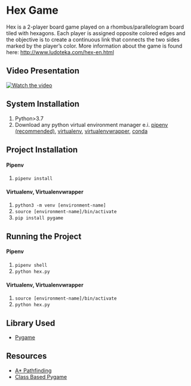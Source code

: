 # Hex Game
Hex is a 2-player board game played on a rhombus/parallelogram board tiled
with hexagons. Each player is assigned opposite colored edges and the
objective is to create a continuous link that connects the two sides marked
by the player’s color. More information about the game is found here: http://www.ludoteka.com/hex-en.html 

## Video Presentation
  [![Watch the video](https://img.youtube.com/vi/pweQzGeLW1o/0.jpg)](https://youtu.be/pweQzGeLW1o)

## System Installation
  1. Python>3.7
  2. Download any python virtual environment manager e.i. [pipenv (recommended)](https://pypi.org/project/pipenv/), [virtualenv](https://virtualenv.pypa.io/en/latest/), [virtualenvwrapper](https://virtualenvwrapper.readthedocs.io/en/latest/), [conda](https://docs.conda.io/en/latest/)

## Project Installation
#### Pipenv
  1. `pipenv install`
#### Virtualenv, Virtualenvwrapper
  1. `python3 -m venv [environment-name]`
  2. `source [environment-name]/bin/activate`
  3. `pip install pygame`
  
## Running the Project
#### Pipenv
  1. `pipenv shell`
  2. `python hex.py`
#### Virtualenv, Virtualenvwrapper
  1. `source [environment-name]/bin/activate`
  2. `python hex.py`

## Library Used
  * [Pygame](https://www.pygame.org/news)

## Resources
  * [A* Pathfinding](https://medium.com/@nicholas.w.swift/easy-a-star-pathfinding-7e6689c7f7b2)
  * [Class Based Pygame](http://pygametutorials.wikidot.com/tutorials-basic)
